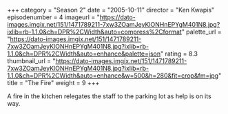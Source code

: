 +++
category = "Season 2"
date = "2005-10-11"
director = "Ken Kwapis"
episodenumber = 4
imageurl = "https://dato-images.imgix.net/151/1471789211-7xw3ZOamJeyKlONHnEPYgM401N8.jpg?ixlib=rb-1.1.0&ch=DPR%2CWidth&auto=compress%2Cformat"
palette_url = "https://dato-images.imgix.net/151/1471789211-7xw3ZOamJeyKlONHnEPYgM401N8.jpg?ixlib=rb-1.1.0&ch=DPR%2CWidth&auto=enhance&palette=json"
rating = 8.3
thumbnail_url = "https://dato-images.imgix.net/151/1471789211-7xw3ZOamJeyKlONHnEPYgM401N8.jpg?ixlib=rb-1.1.0&ch=DPR%2CWidth&auto=enhance&w=500&h=280&fit=crop&fm=jpg"
title = "The Fire"
weight = 9
+++

A fire in the kitchen relegates the staff to the parking lot as help is on its way.